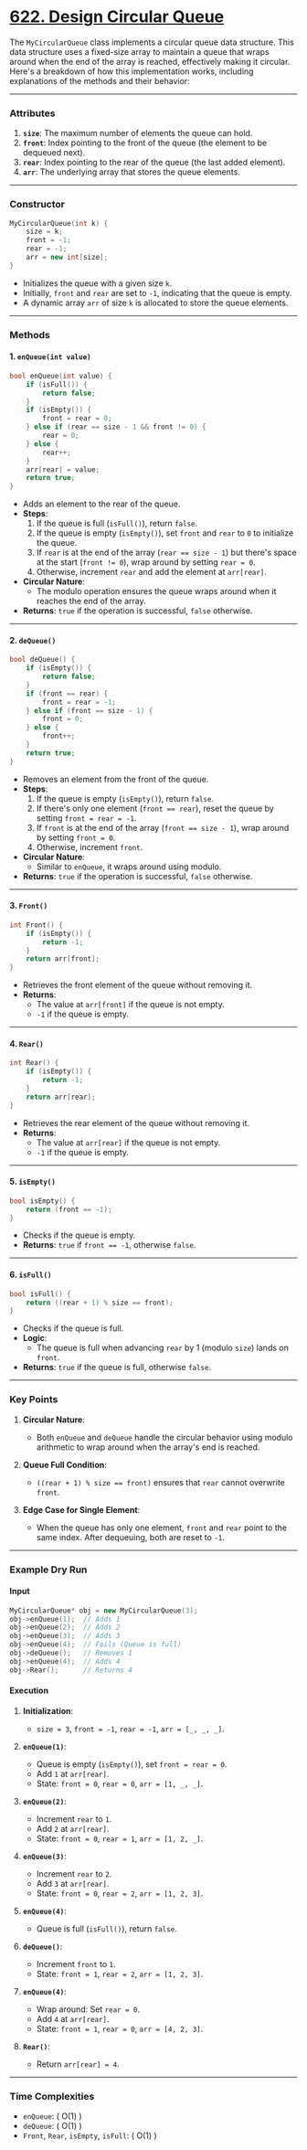 # [622. Design Circular Queue](https://leetcode.com/problems/design-circular-queue/description/)

The `MyCircularQueue` class implements a circular queue data structure. This data structure uses a fixed-size array to maintain a queue that wraps around when the end of the array is reached, effectively making it circular. Here's a breakdown of how this implementation works, including explanations of the methods and their behavior:

---

### **Attributes**

1. **`size`**: The maximum number of elements the queue can hold.
2. **`front`**: Index pointing to the front of the queue (the element to be dequeued next).
3. **`rear`**: Index pointing to the rear of the queue (the last added element).
4. **`arr`**: The underlying array that stores the queue elements.

---

### **Constructor**

```cpp
MyCircularQueue(int k) {
    size = k;
    front = -1;
    rear = -1;
    arr = new int[size];
}
```

- Initializes the queue with a given size `k`.
- Initially, `front` and `rear` are set to `-1`, indicating that the queue is empty.
- A dynamic array `arr` of size `k` is allocated to store the queue elements.

---

### **Methods**

#### **1. `enQueue(int value)`**

```cpp
bool enQueue(int value) {
    if (isFull()) {
        return false;
    }
    if (isEmpty()) {
        front = rear = 0;
    } else if (rear == size - 1 && front != 0) {
        rear = 0;
    } else {
        rear++;
    }
    arr[rear] = value;
    return true;
}
```

- Adds an element to the rear of the queue.
- **Steps**:
  1. If the queue is full (`isFull()`), return `false`.
  2. If the queue is empty (`isEmpty()`), set `front` and `rear` to `0` to initialize the queue.
  3. If `rear` is at the end of the array (`rear == size - 1`) but there's space at the start (`front != 0`), wrap around by setting `rear = 0`.
  4. Otherwise, increment `rear` and add the element at `arr[rear]`.
- **Circular Nature**:
  - The modulo operation ensures the queue wraps around when it reaches the end of the array.
- **Returns**: `true` if the operation is successful, `false` otherwise.

---

#### **2. `deQueue()`**

```cpp
bool deQueue() {
    if (isEmpty()) {
        return false;
    }
    if (front == rear) {
        front = rear = -1;
    } else if (front == size - 1) {
        front = 0;
    } else {
        front++;
    }
    return true;
}
```

- Removes an element from the front of the queue.
- **Steps**:
  1. If the queue is empty (`isEmpty()`), return `false`.
  2. If there's only one element (`front == rear`), reset the queue by setting `front = rear = -1`.
  3. If `front` is at the end of the array (`front == size - 1`), wrap around by setting `front = 0`.
  4. Otherwise, increment `front`.
- **Circular Nature**:
  - Similar to `enQueue`, it wraps around using modulo.
- **Returns**: `true` if the operation is successful, `false` otherwise.

---

#### **3. `Front()`**

```cpp
int Front() {
    if (isEmpty()) {
        return -1;
    }
    return arr[front];
}
```

- Retrieves the front element of the queue without removing it.
- **Returns**:
  - The value at `arr[front]` if the queue is not empty.
  - `-1` if the queue is empty.

---

#### **4. `Rear()`**

```cpp
int Rear() {
    if (isEmpty()) {
        return -1;
    }
    return arr[rear];
}
```

- Retrieves the rear element of the queue without removing it.
- **Returns**:
  - The value at `arr[rear]` if the queue is not empty.
  - `-1` if the queue is empty.

---

#### **5. `isEmpty()`**

```cpp
bool isEmpty() {
    return (front == -1);
}
```

- Checks if the queue is empty.
- **Returns**: `true` if `front == -1`, otherwise `false`.

---

#### **6. `isFull()`**

```cpp
bool isFull() {
    return ((rear + 1) % size == front);
}
```

- Checks if the queue is full.
- **Logic**:
  - The queue is full when advancing `rear` by 1 (modulo `size`) lands on `front`.
- **Returns**: `true` if the queue is full, otherwise `false`.

---

### **Key Points**

1. **Circular Nature**:

   - Both `enQueue` and `deQueue` handle the circular behavior using modulo arithmetic to wrap around when the array's end is reached.

2. **Queue Full Condition**:

   - `((rear + 1) % size == front)` ensures that `rear` cannot overwrite `front`.

3. **Edge Case for Single Element**:
   - When the queue has only one element, `front` and `rear` point to the same index. After dequeuing, both are reset to `-1`.

---

### **Example Dry Run**

#### Input

```cpp
MyCircularQueue* obj = new MyCircularQueue(3);
obj->enQueue(1);  // Adds 1
obj->enQueue(2);  // Adds 2
obj->enQueue(3);  // Adds 3
obj->enQueue(4);  // Fails (Queue is full)
obj->deQueue();   // Removes 1
obj->enQueue(4);  // Adds 4
obj->Rear();      // Returns 4
```

#### Execution

1. **Initialization**:

   - `size = 3`, `front = -1`, `rear = -1`, `arr = [_, _, _]`.

2. **`enQueue(1)`**:

   - Queue is empty (`isEmpty()`), set `front = rear = 0`.
   - Add `1` at `arr[rear]`.
   - State: `front = 0`, `rear = 0`, `arr = [1, _, _]`.

3. **`enQueue(2)`**:

   - Increment `rear` to `1`.
   - Add `2` at `arr[rear]`.
   - State: `front = 0`, `rear = 1`, `arr = [1, 2, _]`.

4. **`enQueue(3)`**:

   - Increment `rear` to `2`.
   - Add `3` at `arr[rear]`.
   - State: `front = 0`, `rear = 2`, `arr = [1, 2, 3]`.

5. **`enQueue(4)`**:

   - Queue is full (`isFull()`), return `false`.

6. **`deQueue()`**:

   - Increment `front` to `1`.
   - State: `front = 1`, `rear = 2`, `arr = [1, 2, 3]`.

7. **`enQueue(4)`**:

   - Wrap around: Set `rear = 0`.
   - Add `4` at `arr[rear]`.
   - State: `front = 1`, `rear = 0`, `arr = [4, 2, 3]`.

8. **`Rear()`**:
   - Return `arr[rear] = 4`.

---

### **Time Complexities**

- `enQueue`: \( O(1) \)
- `deQueue`: \( O(1) \)
- `Front`, `Rear`, `isEmpty`, `isFull`: \( O(1) \)
